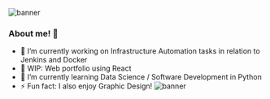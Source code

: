 ![banner](https://github.com/kg980/kg980/assets/60136682/0a43bced-c6f2-436d-9d9a-3c8e453947dc)
### About me! 👋
- 🔭 I’m currently working on Infrastructure Automation tasks in relation to Jenkins and Docker
- 🔭 WIP: Web portfolio using React
- 🌱 I’m currently learning Data Science / Software Development in Python
- ⚡ Fun fact: I also enjoy Graphic Design!
![banner](https://github.com/kg980/kg980/assets/60136682/b9510810-b5dd-4489-a75f-e258d350e30e)

<!--
**kg980/kg980** is a ✨ _special_ ✨ repository because its `README.md` (this file) appears on your GitHub profile.

Here are some ideas to get you started:

- 🔭 I’m currently working on ...
- 🌱 I’m currently learning ...
- 👯 I’m looking to collaborate on ...
- 🤔 I’m looking for help with ...
- 💬 Ask me about ...
- 📫 How to reach me: ...
- 😄 Pronouns: ...
- ⚡ Fun fact: ...
-->

